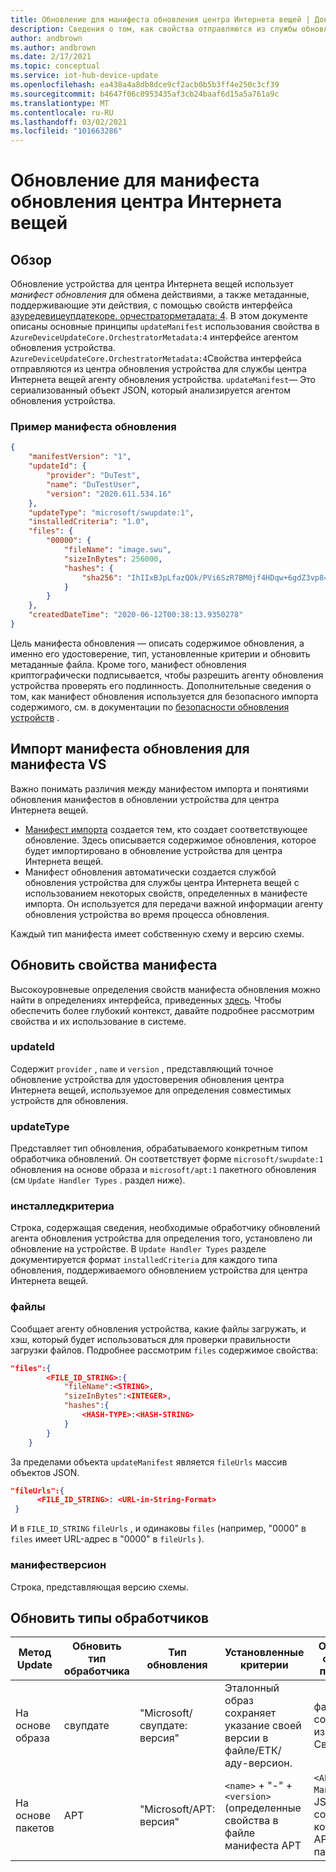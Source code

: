 ```yaml
---
title: Обновление для манифеста обновления центра Интернета вещей | Документация Майкрософт
description: Сведения о том, как свойства отправляются из службы обновления устройств на устройство во время обновления
author: andbrown
ms.author: andbrown
ms.date: 2/17/2021
ms.topic: conceptual
ms.service: iot-hub-device-update
ms.openlocfilehash: ea438a4a8db8dce9cf2acb0b5b3ff4e250c3cf39
ms.sourcegitcommit: b4647f06c0953435af3cb24baaf6d15a5a761a9c
ms.translationtype: MT
ms.contentlocale: ru-RU
ms.lasthandoff: 03/02/2021
ms.locfileid: "101663286"
---
```

# <a name="device-update-for-iot-hub-update-manifest"></a>Обновление для манифеста обновления центра Интернета вещей

## <a name="overview"></a>Обзор

Обновление устройства для центра Интернета вещей использует _манифест обновления_ для обмена действиями, а также метаданные, поддерживающие эти действия, с помощью свойств интерфейса [азуредевицеупдатекоре. орчестраторметадата: 4](./device-update-plug-and-play.md).
В этом документе описаны основные принципы `updateManifest` использования свойства в `AzureDeviceUpdateCore.OrchestratorMetadata:4` интерфейсе агентом обновления устройства. `AzureDeviceUpdateCore.OrchestratorMetadata:4`Свойства интерфейса отправляются из центра обновления устройства для службы центра Интернета вещей агенту обновления устройства. `updateManifest`— Это сериализованный объект JSON, который анализируется агентом обновления устройства.

### <a name="an-example-update-manifest"></a>Пример манифеста обновления

```JSON
{
    "manifestVersion": "1",
    "updateId": {
        "provider": "DuTest",
        "name": "DuTestUser",
        "version": "2020.611.534.16"
    },
    "updateType": "microsoft/swupdate:1",
    "installedCriteria": "1.0",
    "files": {
        "00000": {
            "fileName": "image.swu",
            "sizeInBytes": 256000,
            "hashes": {
                "sha256": "IhIIxBJpLfazQOk/PVi6SzR7BM0jf4HDqw+6gdZ3vp8="
            }
        }
    },
    "createdDateTime": "2020-06-12T00:38:13.9350278"
}
```

Цель манифеста обновления — описать содержимое обновления, а именно его удостоверение, тип, установленные критерии и обновить метаданные файла. Кроме того, манифест обновления криптографически подписывается, чтобы разрешить агенту обновления устройства проверять его подлинность. Дополнительные сведения о том, как манифест обновления используется для безопасного импорта содержимого, см. в документации по [безопасности обновления устройств](./device-update-security.md) .

## <a name="import-manifest-vs-update-manifest"></a>Импорт манифеста обновления для манифеста VS

Важно понимать различия между манифестом импорта и понятиями обновления манифестов в обновлении устройства для центра Интернета вещей. 
* [Манифест импорта](./import-concepts.md) создается тем, кто создает соответствующее обновление. Здесь описывается содержимое обновления, которое будет импортировано в обновление устройства для центра Интернета вещей. 
* Манифест обновления автоматически создается службой обновления устройства для службы центра Интернета вещей с использованием некоторых свойств, определенных в манифесте импорта. Он используется для передачи важной информации агенту обновления устройства во время процесса обновления. 

Каждый тип манифеста имеет собственную схему и версию схемы.

## <a name="update-manifest-properties"></a>Обновить свойства манифеста

Высокоуровневые определения свойств манифеста обновления можно найти в определениях интерфейса, приведенных [здесь](./device-update-plug-and-play.md). Чтобы обеспечить более глубокий контекст, давайте подробнее рассмотрим свойства и их использование в системе.

### <a name="updateid"></a>updateId

Содержит `provider` , `name` и `version` , представляющий точное обновление устройства для удостоверения обновления центра Интернета вещей, используемое для определения совместимых устройств для обновления.

### <a name="updatetype"></a>updateType

Представляет тип обновления, обрабатываемого конкретным типом обработчика обновлений. Он соответствует форме `microsoft/swupdate:1` обновления на основе образа и `microsoft/apt:1` пакетного обновления (см `Update Handler Types` . раздел ниже).

### <a name="installedcriteria"></a>инсталледкритериа

Строка, содержащая сведения, необходимые обработчику обновлений агента обновления устройства для определения того, установлено ли обновление на устройстве. В `Update Handler Types` разделе документируется формат `installedCriteria` для каждого типа обновления, поддерживаемого обновлением устройства для центра Интернета вещей.

### <a name="files"></a>файлы

Сообщает агенту обновления устройства, какие файлы загружать, и хэш, который будет использоваться для проверки правильности загрузки файлов.
Подробнее рассмотрим `files` содержимое свойства:

```json
"files":{
        <FILE_ID_STRING>:{
            "fileName":<STRING>,
            "sizeInBytes":<INTEGER>,
            "hashes":{
                <HASH-TYPE>:<HASH-STRING>
            }
        }
    }
```

За пределами объекта `updateManifest` является `fileUrls` массив объектов JSON.

```json
"fileUrls":{
      <FILE_ID_STRING>: <URL-in-String-Format>
 }
```

И в `FILE_ID_STRING` `fileUrls` , и одинаковы `files` (например, "0000" в `files` имеет URL-адрес в "0000" в `fileUrls` ).

### <a name="manifestversion"></a>манифестверсион

Строка, представляющая версию схемы.

## <a name="update-handler-types"></a>Обновить типы обработчиков

|Метод Update|Обновить тип обработчика|Тип обновления|Установленные критерии|Ожидаемые файлы для публикации|
|-------------|-------------------|----------|-----------------|--------------|
|На основе образа|свупдате|"Microsoft/свупдате: версия"|Эталонный образ сохраняет указание своей версии в файле/ЕТК/аду-версион.  |файл. СВУ, содержащий изображение Свупдате|
|На основе пакетов|APT|"Microsoft/APT: версия"|`<name>` + "-" + `<version>` (определенные свойства в файле манифеста APT|`<APT Update Manifest>`. JSON, содержащий конфигурацию APT и список пакетов|

